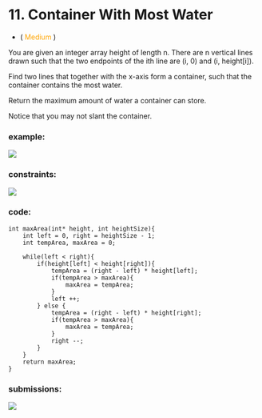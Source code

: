 # 11. Container With Most Water
* (<span style="color: orange"> Medium </span>)

You are given an integer array height of length n. 
There are n vertical lines drawn such that the two endpoints of the ith line are (i, 0) and (i, height[i]).

Find two lines that together with the x-axis form a container, such that the container contains the most water.

Return the maximum amount of water a container can store.

Notice that you may not slant the container.
### example:
![](https://res.cloudinary.com/dj6mprtik/image/upload/v1676863613/img/11-ex_dp7qy4.png)

### constraints:
![](https://res.cloudinary.com/dj6mprtik/image/upload/v1676863613/img/11-con_chsm7r.png)

### code:
```
int maxArea(int* height, int heightSize){
    int left = 0, right = heightSize - 1;
    int tempArea, maxArea = 0;

    while(left < right){
        if(height[left] < height[right]){
            tempArea = (right - left) * height[left];
            if(tempArea > maxArea){
                maxArea = tempArea;
            }
            left ++;
        } else {
            tempArea = (right - left) * height[right];
            if(tempArea > maxArea){
                maxArea = tempArea;
            }
            right --;
        }
    }
    return maxArea;
} 
```

### submissions:
![](https://res.cloudinary.com/dj6mprtik/image/upload/v1676863613/img/11-sub_kapibx.png)
